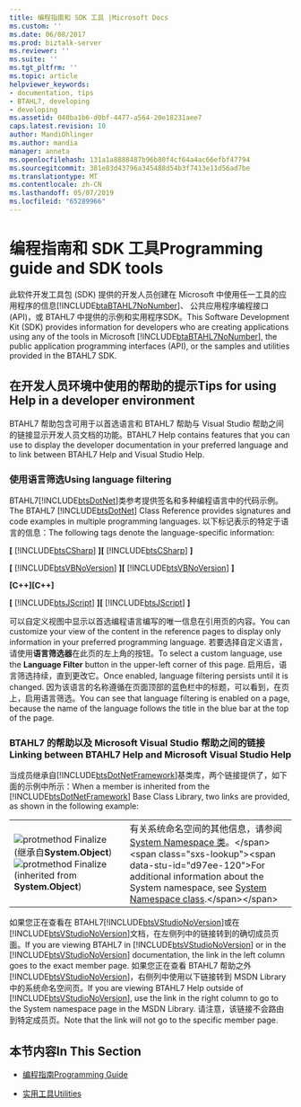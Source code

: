 ```yaml
---
title: 编程指南和 SDK 工具 |Microsoft Docs
ms.custom: ''
ms.date: 06/08/2017
ms.prod: biztalk-server
ms.reviewer: ''
ms.suite: ''
ms.tgt_pltfrm: ''
ms.topic: article
helpviewer_keywords:
- documentation, tips
- BTAHL7, developing
- developing
ms.assetid: 040ba1b6-d0bf-4477-a564-20e18231aee7
caps.latest.revision: 10
author: MandiOhlinger
ms.author: mandia
manager: anneta
ms.openlocfilehash: 131a1a8888487b96b80f4cf64a4ac66efbf47794
ms.sourcegitcommit: 381e83d43796a345488d54b3f7413e11d56ad7be
ms.translationtype: MT
ms.contentlocale: zh-CN
ms.lasthandoff: 05/07/2019
ms.locfileid: "65289966"
---
```

# <a name="programming-guide-and-sdk-tools"></a><span data-ttu-id="d97ee-102">编程指南和 SDK 工具</span><span class="sxs-lookup"><span data-stu-id="d97ee-102">Programming guide and SDK tools</span></span>
<span data-ttu-id="d97ee-103">此软件开发工具包 (SDK) 提供的开发人员创建在 Microsoft 中使用任一工具的应用程序的信息[!INCLUDE[btaBTAHL7NoNumber](../../includes/btabtahl7nonumber-md.md)]、 公共应用程序编程接口 (API)，或 BTAHL7 中提供的示例和实用程序SDK。</span><span class="sxs-lookup"><span data-stu-id="d97ee-103">This Software Development Kit (SDK) provides information for developers who are creating applications using any of the tools in Microsoft [!INCLUDE[btaBTAHL7NoNumber](../../includes/btabtahl7nonumber-md.md)], the public application programming interfaces (API), or the samples and utilities provided in the BTAHL7 SDK.</span></span>  
  
## <a name="tips-for-using-help-in-a-developer-environment"></a><span data-ttu-id="d97ee-104">在开发人员环境中使用的帮助的提示</span><span class="sxs-lookup"><span data-stu-id="d97ee-104">Tips for using Help in a developer environment</span></span>  
 <span data-ttu-id="d97ee-105">BTAHL7 帮助包含可用于以首选语言和 BTAHL7 帮助与 Visual Studio 帮助之间的链接显示开发人员文档的功能。</span><span class="sxs-lookup"><span data-stu-id="d97ee-105">BTAHL7 Help contains features that you can use to display the developer documentation in your preferred language and to link between BTAHL7 Help and Visual Studio Help.</span></span>  
  
### <a name="using-language-filtering"></a><span data-ttu-id="d97ee-106">使用语言筛选</span><span class="sxs-lookup"><span data-stu-id="d97ee-106">Using language filtering</span></span>  
 <span data-ttu-id="d97ee-107">BTAHL7[!INCLUDE[btsDotNet](../../includes/btsdotnet-md.md)]类参考提供签名和多种编程语言中的代码示例。</span><span class="sxs-lookup"><span data-stu-id="d97ee-107">The BTAHL7 [!INCLUDE[btsDotNet](../../includes/btsdotnet-md.md)] Class Reference provides signatures and code examples in multiple programming languages.</span></span> <span data-ttu-id="d97ee-108">以下标记表示的特定于语言的信息：</span><span class="sxs-lookup"><span data-stu-id="d97ee-108">The following tags denote the language-specific information:</span></span>  
  
 <span data-ttu-id="d97ee-109">**[** [!INCLUDE[btsCSharp](../../includes/btscsharp-md.md)] **]**</span><span class="sxs-lookup"><span data-stu-id="d97ee-109">**[** [!INCLUDE[btsCSharp](../../includes/btscsharp-md.md)] **]**</span></span>  
  
 <span data-ttu-id="d97ee-110">**[** [!INCLUDE[btsVBNoVersion](../../includes/btsvbnoversion-md.md)] **]**</span><span class="sxs-lookup"><span data-stu-id="d97ee-110">**[** [!INCLUDE[btsVBNoVersion](../../includes/btsvbnoversion-md.md)] **]**</span></span>  
  
 <span data-ttu-id="d97ee-111">**[C++]**</span><span class="sxs-lookup"><span data-stu-id="d97ee-111">**[C++]**</span></span>  
  
 <span data-ttu-id="d97ee-112">**[** [!INCLUDE[btsJScript](../../includes/btsjscript-md.md)] **]**</span><span class="sxs-lookup"><span data-stu-id="d97ee-112">**[** [!INCLUDE[btsJScript](../../includes/btsjscript-md.md)] **]**</span></span>  
  
 <span data-ttu-id="d97ee-113">可以自定义视图中显示以首选编程语言编写的唯一信息在引用页的内容。</span><span class="sxs-lookup"><span data-stu-id="d97ee-113">You can customize your view of the content in the reference pages to display only information in your preferred programming language.</span></span> <span data-ttu-id="d97ee-114">若要选择自定义语言，请使用**语言筛选器**在此页的左上角的按钮。</span><span class="sxs-lookup"><span data-stu-id="d97ee-114">To select a custom language, use the **Language Filter** button in the upper-left corner of this page.</span></span> <span data-ttu-id="d97ee-115">启用后，语言筛选持续，直到更改它。</span><span class="sxs-lookup"><span data-stu-id="d97ee-115">Once enabled, language filtering persists until it is changed.</span></span> <span data-ttu-id="d97ee-116">因为该语言的名称遵循在页面顶部的蓝色栏中的标题，可以看到，在页上，启用语言筛选。</span><span class="sxs-lookup"><span data-stu-id="d97ee-116">You can see that language filtering is enabled on a page, because the name of the language follows the title in the blue bar at the top of the page.</span></span>  
  
### <a name="linking-between-btahl7-help-and-microsoft-visual-studio-help"></a><span data-ttu-id="d97ee-117">BTAHL7 的帮助以及 Microsoft Visual Studio 帮助之间的链接</span><span class="sxs-lookup"><span data-stu-id="d97ee-117">Linking between BTAHL7 Help and Microsoft Visual Studio Help</span></span>  
 <span data-ttu-id="d97ee-118">当成员继承自[!INCLUDE[btsDotNetFramework](../../includes/btsdotnetframework-md.md)]基类库，两个链接提供了，如下面的示例中所示：</span><span class="sxs-lookup"><span data-stu-id="d97ee-118">When a member is inherited from the [!INCLUDE[btsDotNetFramework](../../includes/btsdotnetframework-md.md)] Base Class Library, two links are provided, as shown in the following example:</span></span>  
  
|||  
|-|-|  
|<span data-ttu-id="d97ee-119">![](../../adapters-and-accelerators/accelerator-hl7/media/protmethod.gif "protmethod") Finalize (继承自**System.Object**)</span><span class="sxs-lookup"><span data-stu-id="d97ee-119">![](../../adapters-and-accelerators/accelerator-hl7/media/protmethod.gif "protmethod") Finalize (inherited from **System.Object**)</span></span>|<span data-ttu-id="d97ee-120">有关系统命名空间的其他信息，请参阅[System Namespace 类](https://msdn.microsoft.com/library/system(v=vs.110).aspx)。</span><span class="sxs-lookup"><span data-stu-id="d97ee-120">For additional information about the System namespace, see [System Namespace class](https://msdn.microsoft.com/library/system(v=vs.110).aspx).</span></span>|  
  
 <span data-ttu-id="d97ee-121">如果您正在查看在 BTAHL7[!INCLUDE[btsVStudioNoVersion](../../includes/btsvstudionoversion-md.md)]或在[!INCLUDE[btsVStudioNoVersion](../../includes/btsvstudionoversion-md.md)]文档，在左侧列中的链接转到的确切成员页面。</span><span class="sxs-lookup"><span data-stu-id="d97ee-121">If you are viewing BTAHL7 in [!INCLUDE[btsVStudioNoVersion](../../includes/btsvstudionoversion-md.md)] or in the [!INCLUDE[btsVStudioNoVersion](../../includes/btsvstudionoversion-md.md)] documentation, the link in the left column goes to the exact member page.</span></span> <span data-ttu-id="d97ee-122">如果您正在查看 BTAHL7 帮助之外[!INCLUDE[btsVStudioNoVersion](../../includes/btsvstudionoversion-md.md)]，右侧列中使用以下链接转到 MSDN Library 中的系统命名空间页。</span><span class="sxs-lookup"><span data-stu-id="d97ee-122">If you are viewing BTAHL7 Help outside of [!INCLUDE[btsVStudioNoVersion](../../includes/btsvstudionoversion-md.md)], use the link in the right column to go to the System namespace page in the MSDN Library.</span></span> <span data-ttu-id="d97ee-123">请注意，该链接不会路由到特定成员页。</span><span class="sxs-lookup"><span data-stu-id="d97ee-123">Note that the link will not go to the specific member page.</span></span>  
  
## <a name="in-this-section"></a><span data-ttu-id="d97ee-124">本节内容</span><span class="sxs-lookup"><span data-stu-id="d97ee-124">In This Section</span></span>  
  
-   [<span data-ttu-id="d97ee-125">编程指南</span><span class="sxs-lookup"><span data-stu-id="d97ee-125">Programming Guide</span></span>](../../adapters-and-accelerators/accelerator-hl7/programming-guide1.md)  
  
-   [<span data-ttu-id="d97ee-126">实用工具</span><span class="sxs-lookup"><span data-stu-id="d97ee-126">Utilities</span></span>](../../adapters-and-accelerators/accelerator-hl7/utilities2.md)
